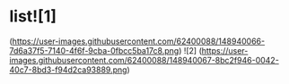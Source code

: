# list![1]
(https://user-images.githubusercontent.com/62400088/148940066-7d6a37f5-7140-4f6f-9cba-0fbcc5ba17c8.png)
![2]
(https://user-images.githubusercontent.com/62400088/148940067-8bc2f946-0042-40c7-8bd3-f94d2ca93889.png)
